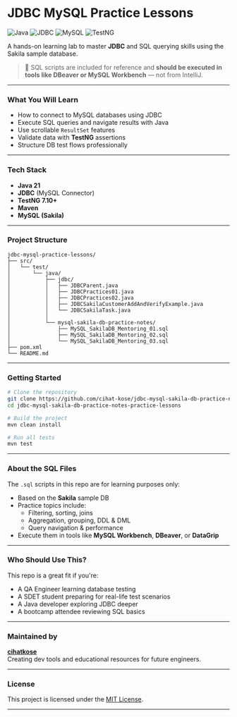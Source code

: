 # JDBC MySQL Practice Lessons

![Java](https://img.shields.io/badge/Java-ED8B00?style=for-the-badge&logo=java&logoColor=white)
![JDBC](https://img.shields.io/badge/JDBC-3776AB?style=for-the-badge&logo=java&logoColor=white)
![MySQL](https://img.shields.io/badge/MySQL-4479A1?style=for-the-badge&logo=mysql&logoColor=white)
![TestNG](https://img.shields.io/badge/TestNG-FF6C37?style=for-the-badge)

A hands-on learning lab to master **JDBC** and SQL querying skills using the Sakila sample database.

> 📌 SQL scripts are included for reference and **should be executed in tools like DBeaver or MySQL Workbench** — not from IntelliJ.

---

### What You Will Learn

- How to connect to MySQL databases using JDBC
- Execute SQL queries and navigate results with Java
- Use scrollable `ResultSet` features
- Validate data with **TestNG** assertions
- Structure DB test flows professionally

---

### Tech Stack

- **Java 21**
- **JDBC** (MySQL Connector)
- **TestNG 7.10+**
- **Maven**
- **MySQL (Sakila)**

---

### Project Structure

```
jdbc-mysql-practice-lessons/
├── src/
│   └── test/
│       └── java/
│           ├── jdbc/
│           │   ├── JDBCParent.java
│           │   ├── JDBCPractices01.java
│           │   ├── JDBCPractices02.java
│           │   ├── JDBCSakilaCustomerAddAndVerifyExample.java
│           │   └── JDBCSakilaTask.java
│           │
│           └── mysql-sakila-db-practice-notes/
│               ├── MySQL_SakilaDB_Mentoring_01.sql
│               ├── MySQL_SakilaDB_Mentoring_02.sql
│               └── MySQL_SakilaDB_Mentoring_03.sql
├── pom.xml
└── README.md
```

---

### Getting Started

```bash
# Clone the repository
git clone https://github.com/cihat-kose/jdbc-mysql-sakila-db-practice-notes-practice-lessons.git
cd jdbc-mysql-sakila-db-practice-notes-practice-lessons

# Build the project
mvn clean install

# Run all tests
mvn test
```

---

### About the SQL Files

The `.sql` scripts in this repo are for learning purposes only:

- Based on the **Sakila** sample DB
- Practice topics include:
    - Filtering, sorting, joins
    - Aggregation, grouping, DDL & DML
    - Query navigation & performance
- Execute them in tools like **MySQL Workbench**, **DBeaver**, or **DataGrip**

---

### Who Should Use This?

This repo is a great fit if you're:

- A QA Engineer learning database testing
- A SDET student preparing for real-life test scenarios
- A Java developer exploring JDBC deeper
- A bootcamp attendee reviewing SQL basics

---

### Maintained by

**[cihatkose](https://github.com/cihat-kose)**  
Creating dev tools and educational resources for future engineers.

---

### License

This project is licensed under the [MIT License](LICENSE).

---
